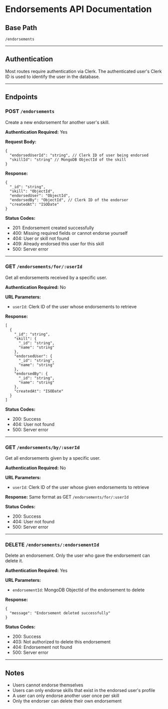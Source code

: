 # Endorsements API Documentation

## Base Path
`/endorsements`

---

## Authentication
Most routes require authentication via Clerk. The authenticated user's Clerk ID is used to identify the user in the database.

---

## Endpoints

### POST `/endorsements`
Create a new endorsement for another user's skill.

**Authentication Required:** Yes

**Request Body:**
```
{
  "endorsedUserId": "string", // Clerk ID of user being endorsed
  "skillId": "string" // MongoDB ObjectId of the skill
}
```

**Response:**
```
{
  "_id": "string",
  "skill": "ObjectId",
  "endorsedUser": "ObjectId",
  "endorsedBy": "ObjectId", // Clerk ID of the endorser
  "createdAt": "ISODate"
}
```

**Status Codes:**
- 201: Endorsement created successfully
- 400: Missing required fields or cannot endorse yourself
- 404: User or skill not found
- 409: Already endorsed this user for this skill
- 500: Server error

---

### GET `/endorsements/for/:userId`
Get all endorsements received by a specific user.

**Authentication Required:** No

**URL Parameters:**
- `userId`: Clerk ID of the user whose endorsements to retrieve

**Response:**
```
[
  {
    "_id": "string",
    "skill": {
      "_id": "string",
      "name": "string" 
    },
    "endorsedUser": {
      "_id": "string",
      "name": "string"
    },
    "endorsedBy": {
      "_id": "string",
      "name": "string"
    },
    "createdAt": "ISODate"
  }
]
```

**Status Codes:**
- 200: Success
- 404: User not found
- 500: Server error

---

### GET `/endorsements/by/:userId`
Get all endorsements given by a specific user.

**Authentication Required:** No

**URL Parameters:**
- `userId`: Clerk ID of the user whose given endorsements to retrieve

**Response:**
Same format as GET `/endorsements/for/:userId`

**Status Codes:**
- 200: Success
- 404: User not found
- 500: Server error

---

### DELETE `/endorsements/:endorsementId`
Delete an endorsement. Only the user who gave the endorsement can delete it.

**Authentication Required:** Yes

**URL Parameters:**
- `endorsementId`: MongoDB ObjectId of the endorsement to delete

**Response:**
```
{
  "message": "Endorsement deleted successfully"
}
```

**Status Codes:**
- 200: Success
- 403: Not authorized to delete this endorsement
- 404: Endorsement not found
- 500: Server error

---

## Notes
- Users cannot endorse themselves
- Users can only endorse skills that exist in the endorsed user's profile
- A user can only endorse another user once per skill
- Only the endorser can delete their own endorsement
